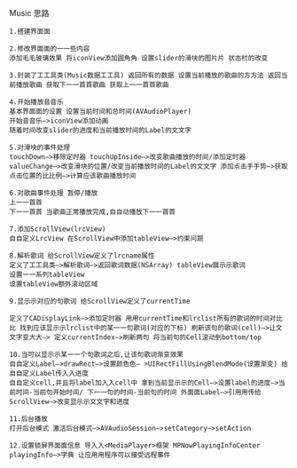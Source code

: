 Music 思路```1.搭建界⾯面 2.修改界⾯面的⼀一些内容添加⽑毛玻璃效果 将iconView添加圆⾓角 设置slider的滑块的图⽚片 状态栏的改变3.封装了⼯工具类(Music数据⼯工具) 返回所有的数据 设置当前播放的歌曲的⽅方法 返回当前播放歌曲 获取下⼀一⾸首歌曲 获取上⼀一⾸首歌曲4.开始播放⾳音乐基本界⾯面的设置 设置当前时间和总时间(AVAudioPlayer)开始⾳音乐—>iconView添加动画随着时间改变slider的进度和当前播放时间的Label的⽂文字 5.对滑块的事件处理touchDown—>移除定时器 touchUpInside—>改变歌曲播放的时间/添加定时器 valueChange—>改变滑块的位置/改变当前播放时间的Label的⽂文字 添加点击⼿手势—>获取点击位置的⽐比例—>计算应该歌曲播放时间6.对歌曲事件处理 暂停/播放上⼀一⾸首下⼀一⾸首 当歌曲正常播放完成,⾃自动播放下⼀一⾸首7.添加ScrollView(lrcView)⾃自定义LrcView 在ScrollView中添加tableView—>约束问题8.解析歌词 给ScrollView定义了lrcname属性定义了⼯工具类—>解析歌词—>返回歌词数据(NSArray) tableView展⽰示歌词设置⼀一系列tableView设置tableView额外滚动区域9.显⽰示对应的句歌词 给ScrollView定义了currentTime￼￼￼￼￼￼￼￼￼￼￼￼￼￼￼￼￼￼￼￼￼￼￼￼￼￼￼￼￼定义了CADisplayLink—>添加定时器 ⽤用currentTime和lrclist所有的歌词的时间对⽐比 找到应该显⽰示lrclist中的某⼀一句歌词(对应的下标) 刷新该句的歌词(cell)—>让⽂文字变⼤大—> 定义currentIndex—>刷新两句 将当前句的Cell滚动到bottom/top10.当可以显⽰示某⼀一个句歌词之后,让该句歌词渐变效果 ⾃自定义Label—>drawRect—>设置颜⾊色— >UIRectFillUsingBlendMode(设置渐变) 给⾃自定义Label传⼊入进度⾃自定义cell,并且将label加⼊入cell中 拿到当前显⽰示的Cell—>设置label的进度—>当前时间-当前句开始时间/ 下⼀一句的时间-当前句的时间 外⾯面Label—>引⽤用传给ScrollView—>改变显⽰示⽂文字和进度11.后台播放打开后台模式 激活后台模式—>AVAudioSession—>setCategory—>setAction12.设置锁屏界⾯面信息 导⼊入<MediaPlayer>框架 MPNowPlayingInfoCenterplayingInfo—>字典 让应⽤用程序可以接受远程事件```